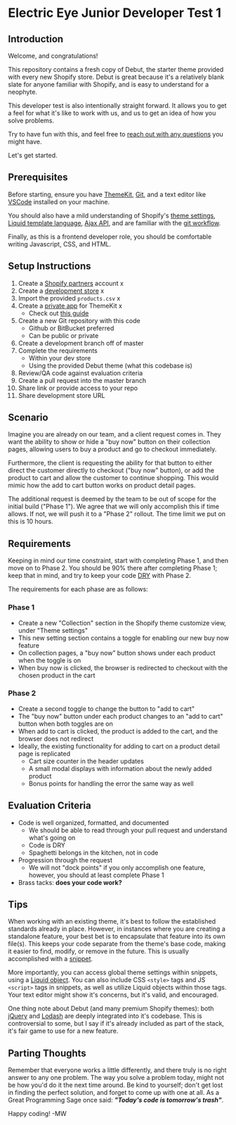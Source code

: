 # Electric Eye Junior Developer Test 1

## Introduction

Welcome, and congratulations! 

This repository contains a fresh copy of Debut, the starter theme provided with every new Shopify store. Debut is great because it's a relatively blank slate for anyone familiar with Shopify, and is easy to understand for a neophyte.

This developer test is also intentionally straight forward. It allows you to get a feel for what it's like to work with us, and us to get an idea of how you solve problems.

Try to have fun with this, and feel free to [reach out with any questions](mailto:mike@electriceye.io) you might have.

Let's get started.

## Prerequisites

Before starting, ensure you have [ThemeKit](https://shopify.github.io/themekit/), [Git](https://git-scm.com/), and a text editor like [VSCode](https://code.visualstudio.com/) installed on your machine.

You should also have a mild understanding of Shopify's [theme settings](https://shopify.dev/docs/themes/settings), [Liquid template language](https://shopify.github.io/liquid/), [Ajax API](https://shopify.dev/docs/themes/ajax-api), and are familiar with the [git workflow](https://www.atlassian.com/git/tutorials/comparing-workflows/gitflow-workflow).

Finally, as this is a frontend developer role, you should be comfortable writing Javascript, CSS, and HTML.

## Setup Instructions

1. Create a [Shopify partners](https://www.shopify.com/partners) account x
1. Create a [development store](https://help.shopify.com/en/partners/dashboard/managing-stores/development-stores) x
1. Import the provided `products.csv` x
1. Create a [private app](https://help.shopify.com/en/manual/apps/private-apps) for ThemeKit x
    - Check out [this guide](https://www.shopify.com/partners/blog/95401862-3-simple-steps-for-setting-up-a-local-shopify-theme-development-environment)
1. Create a new Git repository with this code
    - Github or BitBucket preferred
    - Can be public or private
1. Create a development branch off of master
1. Complete the requirements 
    - Within your dev store
    - Using the provided Debut theme (what this codebase is)
1. Review/QA code against evaluation criteria
1. Create a pull request into the master branch
1. Share link or provide access to your repo
1. Share development store URL

## Scenario 

Imagine you are already on our team, and a client request comes in. They want the ability to show or hide a "buy now" button on their collection pages, allowing users to buy a product and go to checkout immediately.

Furthermore, the client is requesting the ability for that button to either direct the customer directly to checkout ("buy now" button), or add the product to cart and allow the customer to continue shopping. This would mimic how the add to cart button works on product detail pages.

The additional request is deemed by the team to be out of scope for the initial build ("Phase 1"). We agree that we will only accomplish this if time allows. If not, we will push it to a "Phase 2" rollout. The time limit we put on this is 10 hours.

## Requirements

Keeping in mind our time constraint, start with completing Phase 1, and then move on to Phase 2. You should be 90% there after completing Phase 1; keep that in mind, and try to keep your code [DRY](https://en.wikipedia.org/wiki/Don%27t_repeat_yourself) with Phase 2.

The requirements for each phase are as follows:

### Phase 1

- Create a new "Collection" section in the Shopify theme customize view, under "Theme settings"
- This new setting section contains a toggle for enabling our new buy now feature
- On collection pages, a "buy now" button shows under each product when the toggle is on
- When buy now is clicked, the browser is redirected to checkout with the chosen product in the cart

### Phase 2

- Create a second toggle to change the button to "add to cart"
- The "buy now" button under each product changes to an "add to cart" button when both toggles are on
- When add to cart is clicked, the product is added to the cart, and the browser does not redirect
- Ideally, the existing functionality for adding to cart on a product detail page is replicated
    - Cart size counter in the header updates
    - A small modal displays with information about the newly added product
    - Bonus points for handling the error the same way as well

## Evaluation Criteria

- Code is well organized, formatted, and documented
    - We should be able to read through your pull request and understand what's going on
    - Code is DRY
    - Spaghetti belongs in the kitchen, not in code
- Progression through the request
    - We will not "dock points" if you only accomplish one feature, however, you should at least complete Phase 1
- Brass tacks: **does your code work?**

## Tips

When working with an existing theme, it's best to follow the established standards already in place. However, in instances where you are creating a standalone feature, your best bet is to encapsulate that feature into its own file(s). This keeps your code separate from the theme's base code, making it easier to find, modify, or remove in the future. This is usually accomplished with a [snippet](https://www.shopify.com/partners/blog/88186566-tips-for-using-snippets-in-your-shopify-theme).

More importantly, you can access global theme settings within snippets, using a [Liquid object](https://shopify.dev/docs/themes/liquid/reference/objects). You can also include  CSS `<style>` tags and JS `<script>` tags in snippets, as well as utilize Liquid objects within those tags. Your text editor might show it's concerns, but it's valid, and encouraged.

One thing note about Debut (and many premium Shopify themes): both [jQuery](https://api.jquery.com/) and [Lodash](https://lodash.com/) are deeply integrated into it's codebase. This is controversial to some, but I say if it's already included as part of the stack, it's fair game to use for a new feature.

## Parting Thoughts

Remember that everyone works a little differently, and there truly is no right answer to any one problem. The way you solve a problem today, might not be how you'd do it the next time around. Be kind to yourself; don't get lost in finding the perfect solution, and forget to come up with one at all. As a Great Programming Sage once said: **_"Today's code is tomorrow's trash"_**.


Happy coding! -MW